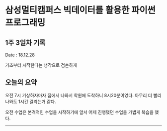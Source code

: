 # 삼성멀티캠퍼스 빅데이터를 활용한 파이썬 프로그래밍

## 1주 3일차 기록

Date : 18.12.28

기초부터 시작한다는 생각으로 겸손하게

## 오늘의 요약

오전 7시 기상하자마자 집에서 나와서 학원에 도착하니 8시20분이었다. 아무리 더 빨리 나와도 1시간 걸리는거 같다. 

오전 수업은 본격적인 수업을 시작하기에 앞서 어제 진행됐던 수업을 가볍게 복습을 했다.

---


